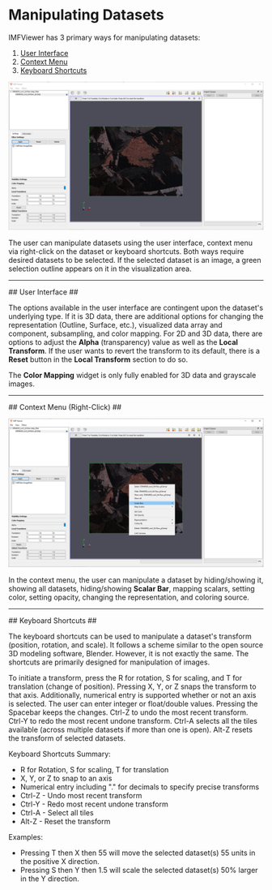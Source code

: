 # Manipulating Datasets #
IMFViewer has 3 primary ways for manipulating datasets:

1. [User Interface](#ui)
2. [Context Menu](#contextx)
3. [Keyboard Shortcuts](#keyboard)

![IMF Viewer Overview](Images/Manipulation-Datasets.png)

The user can manipulate datasets using the user interface, context menu via right-click on the dataset or keyboard shortcuts. Both ways require desired datasets to be selected. If the selected dataset is an image, a green selection outline appears on it in the visualization area.

---

<a name="ui">
## User Interface ##
</a>

The options available in the user interface are contingent upon the dataset's underlying type. If it is 3D data, there are additional options for changing the representation (Outline, Surface, etc.), visualized data array and component, subsampling, and color mapping. For 2D and 3D data, there are options to adjust the **Alpha** (transparency) value as well as the **Local Transform**. If the user wants to revert the transform to its default, there is a **Reset** button in the **Local Transform** section to do so.

The **Color Mapping** widget is only fully enabled for 3D data and grayscale images. 

---

<a name="context">
## Context Menu (Right-Click) ##
</a>

![IMF Viewer Overview](Images/Manipulation-Datasets-ContextMenu.png)

In the context menu, the user can manipulate a dataset by hiding/showing it, showing all datasets, hiding/showing **Scalar Bar**, mapping scalars, setting color, setting opacity, changing the representation, and coloring source.


---

<a name="keyboard">
## Keyboard Shortcuts ##
</a>

The keyboard shortcuts can be used to manipulate a dataset's transform (position, rotation, and scale). It follows a scheme similar to the open source 3D modeling software, Blender. However, it is not exactly the same. The shortcuts are primarily designed for manipulation of images. 

To initiate a transform, press the R for rotation, S for scaling, and T for translation (change of position). Pressing X, Y, or Z snaps the transform to that axis. Additionally, numerical entry is supported whether or not an axis is selected. The user can enter integer or float/double values. Pressing the Spacebar keeps the changes. Ctrl-Z to undo the most recent transform. Ctrl-Y to redo the most recent undone transform. Ctrl-A selects all the tiles available (across multiple datasets if more than one is open). Alt-Z resets the transform of selected datasets.

Keyboard Shortcuts Summary:
* R for Rotation, S for scaling, T for translation
* X, Y, or Z to snap to an axis
* Numerical entry including "." for decimals to specify precise transforms
* Ctrl-Z - Undo most recent transform
* Ctrl-Y - Redo most recent undone transform
* Ctrl-A - Select all tiles
* Alt-Z - Reset the transform

Examples:
* Pressing T then X then 55 will move the selected dataset(s) 55 units in the positive X direction. 
* Pressing S then Y then 1.5 will scale the selected dataset(s) 50% larger in the Y direction.
